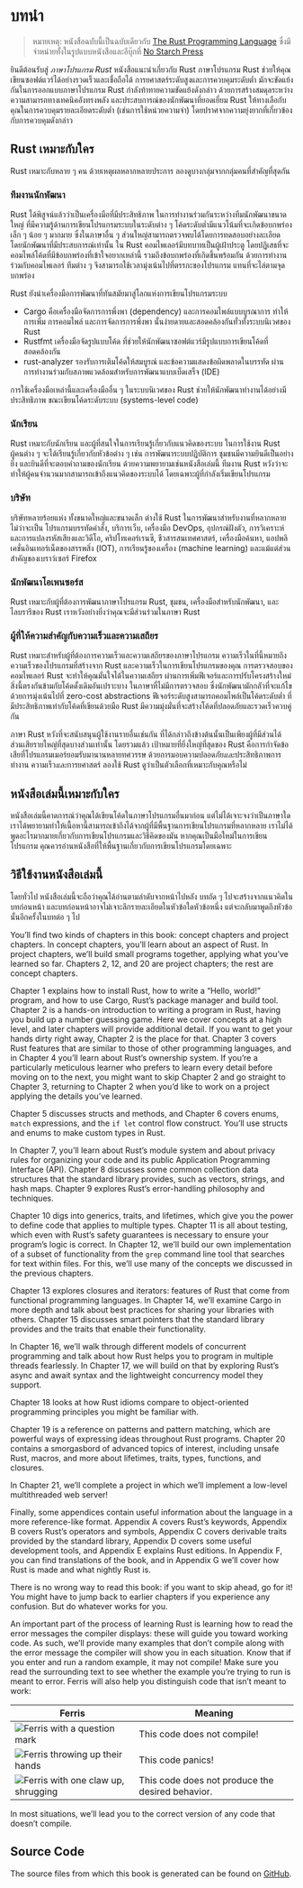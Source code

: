 #  บทนำ

> หมายเหตุ: หนังสือฉบับนี้เป็นฉบับเดียวกับ [The Rust Programming
> Language][nsprust] ซึ่งมีจำหน่ายทั้งในรูปแบบหนังสือและอีบุ๊กที่ 
> [No Starch Press][nsp]

[nsprust]: https://nostarch.com/rust-programming-language-2nd-edition
[nsp]: https://nostarch.com/

ยินดีต้อนรับสู่ *ภาษาโปรแกรม Rust* หนังสือแนะนำเกี่ยวกับ Rust
ภาษาโปรแกรม Rust ช่วยให้คุณเขียนซอฟต์แวร์ได้อย่างรวดเร็วและเชื่อถือได้
การยศาสตร์ระดับสูงและการควบคุมระดับต่ำ มักจะขัดแย้งกันในการออกแบบภาษาโปรแกรม
Rust กำลังท้าทายความขัดแย้งดังกล่าว ด้วยการสร้างสมดุลระหว่างความสามารถทางเทคนิคอังทรงพลัง
และประสบการณ์ของนักพัฒนาที่ยอดเยี่ยม
Rust ให้ทางเลือกับคุณในการควบคุมรายละเอียดระดับต่ำ (เช่นการใช้หน่วยความจำ) 
โดยปราศจากความยุ่งยากที่เกี่ยวข้องกับการควบคุมดังกล่าว

## Rust เหมาะกับใคร

Rust เหมาะกับหลาย ๆ คน ด้วยเหตุผลหลากหลายประการ ลองดูบางกลุ่มจากกลุ่มคนที่สำคัญที่สุดกัน

### ทีมงานนักพัฒนา

Rust ได้พิสูจน์แล้วว่าเป็นเครื่องมือที่มีประสิทธิภาพ
ในการทำงานร่วมกันระหว่างทีมนักพัฒนาขนาดใหญ่ 
ที่มีความรู้ด้านการเขียนโปรแกรมระบบในระดับต่าง ๆ 
โค้ดระดับต่ำมีแนวโน้มที่จะเกิดข้อบกพร่องเล็ก ๆ น้อย ๆ มากมาย 
ซึ่งในภาษาอื่น ๆ ส่วนใหญ่สามารถตรวจพบได้โดยการทดสอบอย่างละเอียด 
โดยนักพัฒนาที่มีประสบการณ์เท่านั้น
ใน Rust คอมไพเลอร์มีบทบาทเป็นผู้เฝ้าประตู โดยปฏิเสธที่จะคอมไพล์โค้ดที่มีข้อบกพร่องที่เข้าใจอยากเหล่านี้
รวมถึงข้อบกพร่องที่เกิดขึ้นพร้อมกัน ด้วยการทำงานร่วมกับคอมไพเลอร์ ทีมต่าง ๆ จึงสามารถใช้เวลามุ่งเน้นไปที่ตรรกะของโปรแกรม แทนที่จะไล่ตามจุดบกพร่อง

Rust ยังนำเครื่องมือการพัฒนาที่ทันสมัยมาสู่โลกแห่งการเขียนโปรแกรมระบบ

* Cargo คือเครื่องมือจัดการการพึ่งพา (dependency) และการคอมไพล์แบบบูรณาการ
ทำให้การเพิ่ม การคอมไพล์ และการจัดการการพึ่งพา นั้นง่ายดายและสอดคล้องกันทั่วทั้งระบบนิเวศของ Rust
* Rustfmt เครื่องมือจัดรูปแบบโค้ด ที่ช่วยให้นักพัฒนาซอฟต์แวร์มีรูปแบบการเขียนโค้ดที่สอดคล้องกัน
* rust-analyzer รองรับการเติมโค้ดให้สมบูรณ์ และข้อความแสดงข้อผิดพลาดในบรรทัด 
ผ่านการทำงานร่วมกับสภาพแวดล้อมสำหรับการพัฒนาแบบเบ็ดเสร็จ (IDE)

การใช้เครื่องมือเหล่านี้และเครื่องมืออื่น ๆ ในระบบนิเวศของ Rust 
ช่วยให้นักพัฒนาทำงานได้อย่างมีประสิทธิภาพ
ขณะเขียนโค้ดระดับระบบ (systems-level code)

### นักเรียน

Rust เหมาะกับนักเรียน และผู้ที่สนใจในการเรียนรู้เกี่ยวกับแนวคิดของระบบ
ในการใช้งาน Rust ผู้คนต่าง ๆ จะได้เรียนรู้เกี่ยวกับหัวข้อต่าง ๆ เช่น การพัฒนาระบบปฏิบัติการ
ชุมชนมีความยินดีเป็นอย่างยิ่ง และยินดีที่จะตอบคำถามของนักเรียน
ด้วยความพยายามเช่นหนังสือเล่มนี้ ทีมงาน Rust 
หวังว่าจะทำให้ผู้คนจำนวนมากสามารถเข้าถึงแนวคิดของระบบได้
โดยเฉพาะผู้ที่กำลังเริ่มเขียนโปรแกรม

### บริษัท

บริษัทหลายร้อยแห่ง ทั้งขนาดใหญ่และขนาดเล็ก ต่างใช้ Rust ในการพัฒนาสำหรับงานที่หลากหลาย
ไม่ว่าจะเป็น โปรแกรมบรรทัดคำสั่ง, บริการเว็บ, เครื่องมือ DevOps, อุปกรณ์ฝังตัว, 
การวิเคราะห์และการแปลงรหัสเสียงและวิดีโอ, คริปโทเคอร์เรนซี, ชีวสารสนเทศศาสตร์, เครื่องมือค้นหา, 
แอปพลิเคชั่นอินเทอร์เน็ตของสรรพสิ่ง (IOT), การเรียนรู้ของเครื่อง (machine learning)
และแม้แต่ส่วนสำคัญของเบราว์เซอร์ Firefox

### นักพัฒนาโอเพนซอร์ส

Rust เหมาะกับผู้ที่ต้องการพัฒนาภาษาโปรแกรม Rust, ชุมชน, เครื่องมือสำหรับนักพัฒนา,
และไลบรารีของ Rust  เราหวังอย่างยิ่งว่าคุณจะมีส่วนร่วมในภาษา Rust

### ผู้ที่ให้ความสำคัญกับความเร็วและความเสถียร

Rust เหมาะสำหรับผู้ที่ต้องการความเร็วและความเสถียรของภาษาโปรแกรม 
ความเร็วในที่นี้หมายถึง ความเร็วของโปรแกรมที่สร้างจาก Rust และความเร็วในการเขียนโปรแกรมของคุณ
การตรวจสอบของคอมไพเลอร์ Rust จะทำให้คุณมั่นใจได้ในความเสถียร ผ่านการเพิ่มฟีเจอร์และการปรับโครงสร้างใหม่
สิ่งนี้ตรงกันข้ามกับโค้ดดั้งเดิมอันเปราะบาง ในภาษาที่ไม่มีการตรวจสอบ ซึ่งนักพัฒนามักกลัวที่จะแก้ไข
ด้วยการมุ่งเน้นไปที่ zero-cost abstractions 
ฟีเจอร์ระดับสูงสามารถคอมไพล์เป็นโค้ดระดับต่ำ ที่มีประสิทธิภาพเท่ากับโค้ดที่เขียนด้วยมือ
Rust มีความมุ่งมั่นที่จะสร้างโค้ดที่ปลอดภัยและรวดเร็วควบคู่กัน

ภาษา Rust หวังที่จะสนับสนุนผู้ใช้งานรายอื่นเช่นกัน ที่ได้กล่าวถึงข้างต้นนั้นเป็นเพียงผู้ที่มีส่วนได้ส่วนเสียรายใหญ่ที่สุดบางส่วนเท่านั้น
โดยรวมแล้ว เป้าหมายที่ยิ่งใหญ่ที่สุดของ Rust คือการกำจัดข้อเสียที่โปรแกรมเมอร์ยอมรับมานานหลายทศวรรษ
ด้วยการมอบความปลอดภัย*และ*ประสิทธิภาพการทำงาน ความเร็ว*และ*การยศาสตร์
ลองใช้ Rust ดูว่าเป็นตัวเลือกที่เหมาะกับคุณหรือไม่

## หนังสือเล่มนี้เหมาะกับใคร

หนังสือเล่มนี้คาดการณ์ว่าคุณได้เขียนโค้ดในภาษาโปรแกรมอื่นมาก่อน แต่ไม่ได้เจาะจงว่าเป็นภาษาใด 
เราได้พยายามทำให้เนื้อหานี้สามารถเข้าถึงได้จากผู้ที่มีพื้นฐานการเขียนโปรแกรมที่หลากหลาย
เราไม่ได้พูดอะไรมากมายเกี่ยวกับการเขียนโปรแกรมและวิธีคิดของมัน
หากคุณเป็นมือใหม่ในการเขียนโปรแกรม คุณควรอ่านหนังสือที่ให้พื้นฐานเกี่ยวกับการเขียนโปรแกรมโดยเฉพาะ

## วิธีใช้งานหนังสือเล่มนี้

โดยทั่วไป หนังสือเล่มนี้จะถือว่าคุณได้อ่านตามลำดับจากหน้าไปหลัง บทถัด ๆ ไปจะสร้างจากแนวคิดในบทก่อนหน้า
และบทก่อนหน้าอาจไม่เจาะลึกรายละเอียดในหัวข้อใดหัวข้อหนึ่ง แต่จะกลับมาพูดถึงหัวข้อนั้นอีกครั้งในบทต่อ ๆ ไป

You’ll find two kinds of chapters in this book: concept chapters and project
chapters. In concept chapters, you’ll learn about an aspect of Rust. In project
chapters, we’ll build small programs together, applying what you’ve learned so
far. Chapters 2, 12, and 20 are project chapters; the rest are concept chapters.

Chapter 1 explains how to install Rust, how to write a “Hello, world!” program,
and how to use Cargo, Rust’s package manager and build tool. Chapter 2 is a
hands-on introduction to writing a program in Rust, having you build up a
number guessing game. Here we cover concepts at a high level, and later
chapters will provide additional detail. If you want to get your hands dirty
right away, Chapter 2 is the place for that. Chapter 3 covers Rust features
that are similar to those of other programming languages, and in Chapter 4
you’ll learn about Rust’s ownership system. If you’re a particularly meticulous
learner who prefers to learn every detail before moving on to the next, you
might want to skip Chapter 2 and go straight to Chapter 3, returning to Chapter
2 when you’d like to work on a project applying the details you’ve learned.

Chapter 5 discusses structs and methods, and Chapter 6 covers enums, `match`
expressions, and the `if let` control flow construct. You’ll use structs and
enums to make custom types in Rust.

In Chapter 7, you’ll learn about Rust’s module system and about privacy rules
for organizing your code and its public Application Programming Interface
(API). Chapter 8 discusses some common collection data structures that the
standard library provides, such as vectors, strings, and hash maps. Chapter 9
explores Rust’s error-handling philosophy and techniques.

Chapter 10 digs into generics, traits, and lifetimes, which give you the power
to define code that applies to multiple types. Chapter 11 is all about testing,
which even with Rust’s safety guarantees is necessary to ensure your program’s
logic is correct. In Chapter 12, we’ll build our own implementation of a subset
of functionality from the `grep` command line tool that searches for text
within files. For this, we’ll use many of the concepts we discussed in the
previous chapters.

Chapter 13 explores closures and iterators: features of Rust that come from
functional programming languages. In Chapter 14, we’ll examine Cargo in more
depth and talk about best practices for sharing your libraries with others.
Chapter 15 discusses smart pointers that the standard library provides and the
traits that enable their functionality.

In Chapter 16, we’ll walk through different models of concurrent programming and
talk about how Rust helps you to program in multiple threads fearlessly. In
Chapter 17, we will build on that by exploring Rust’s async and await syntax and
the lightweight concurrency model they support.

Chapter 18 looks at how Rust idioms compare to object-oriented programming
principles you might be familiar with.

Chapter 19 is a reference on patterns and pattern matching, which are powerful
ways of expressing ideas throughout Rust programs. Chapter 20 contains a
smorgasbord of advanced topics of interest, including unsafe Rust, macros, and
more about lifetimes, traits, types, functions, and closures.

In Chapter 21, we’ll complete a project in which we’ll implement a low-level
multithreaded web server!

Finally, some appendices contain useful information about the language in a
more reference-like format. Appendix A covers Rust’s keywords, Appendix B
covers Rust’s operators and symbols, Appendix C covers derivable traits
provided by the standard library, Appendix D covers some useful development
tools, and Appendix E explains Rust editions. In Appendix F, you can find
translations of the book, and in Appendix G we’ll cover how Rust is made and
what nightly Rust is.

There is no wrong way to read this book: if you want to skip ahead, go for it!
You might have to jump back to earlier chapters if you experience any
confusion. But do whatever works for you.

<span id="ferris"></span>

An important part of the process of learning Rust is learning how to read the
error messages the compiler displays: these will guide you toward working code.
As such, we’ll provide many examples that don’t compile along with the error
message the compiler will show you in each situation. Know that if you enter
and run a random example, it may not compile! Make sure you read the
surrounding text to see whether the example you’re trying to run is meant to
error. Ferris will also help you distinguish code that isn’t meant to work:

| Ferris                                                                                                           | Meaning                                          |
|------------------------------------------------------------------------------------------------------------------|--------------------------------------------------|
| <img src="img/ferris/does_not_compile.svg" class="ferris-explain" alt="Ferris with a question mark"/>            | This code does not compile!                      |
| <img src="img/ferris/panics.svg" class="ferris-explain" alt="Ferris throwing up their hands"/>                   | This code panics!                                |
| <img src="img/ferris/not_desired_behavior.svg" class="ferris-explain" alt="Ferris with one claw up, shrugging"/> | This code does not produce the desired behavior. |

In most situations, we’ll lead you to the correct version of any code that
doesn’t compile.

## Source Code

The source files from which this book is generated can be found on
[GitHub][book].

[book]: https://github.com/rust-lang/book/tree/main/src
